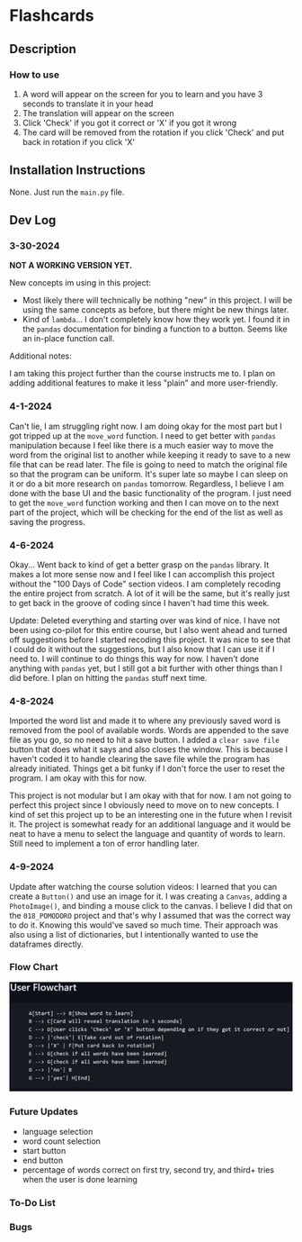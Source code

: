 # Flashcards

## Description

### **How to use**

1) A word will appear on the screen for you to learn and you have 3 seconds to translate it in your head
2) The translation will appear on the screen
3) Click 'Check' if you got it correct or 'X' if you got it wrong
4) The card will be removed from the rotation if you click 'Check' and put back in rotation if you click 'X'

## Installation Instructions

None. Just run the `main.py` file.

## Dev Log

### 3-30-2024

**NOT A WORKING VERSION YET.**

New concepts im using in this project:

* Most likely there will technically be nothing "new" in this project. I will be using the same concepts as before, but there might be new things later.
* Kind of `lambda`... I don't completely know how they work yet. I found it in the `pandas` documentation for binding a function to a button. Seems like an in-place function call.

Additional notes:

I am taking this project further than the course instructs me to. I plan on adding additional features to make it less "plain" and more user-friendly.

### 4-1-2024

Can't lie, I am struggling right now. I am doing okay for the most part but I got tripped up at the `move_word` function. I need to get better with `pandas` manipulation because I feel like there is a much easier way to move the word from the original list to another while keeping it ready to save to a new file that can be read later. The file is going to need to match the original file so that the program can be uniform. It's super late so maybe I can sleep on it or do a bit more research on `pandas` tomorrow. Regardless, I believe I am done with the base UI and the basic functionality of the program. I just need to get the `move_word` function working and then I can move on to the next part of the project, which will be checking for the end of the list as well as saving the progress.

### 4-6-2024

Okay... Went back to kind of get a better grasp on the `pandas` library. It makes a lot more sense now and I feel like I can accomplish this project without the "100 Days of Code" section videos. I am completely recoding the entire project from scratch. A lot of it will be the same, but it's really just to get back in the groove of coding since I haven't had time this week.

Update:
Deleted everything and starting over was kind of nice. I have not been using co-pilot for this entire course, but I also went ahead and turned off suggestions before I started recoding this project. It was nice to see that I could do it without the suggestions, but I also know that I can use it if I need to. I will continue to do things this way for now. I haven't done anything with `pandas` yet, but I still got a bit further with other things than I did before. I plan on hitting the `pandas` stuff next time.

### 4-8-2024

Imported the word list and made it to where any previously saved word is removed from the pool of available words. Words are appended to the save file as you go, so no need to hit a save button. I added a `clear save file` button that does what it says and also closes the window. This is because I haven't coded it to handle clearing the save file while the program has already initiated. Things get a bit funky if I don't force the user to reset the program. I am okay with this for now.

This project is not modular but I am okay with that for now. I am not going to perfect this project since I obviously need to move on to new concepts. I kind of set this project up to be an interesting one in the future when I revisit it. The project is somewhat ready for an additional language and it would be neat to have a menu to select the language and quantity of words to learn. Still need to implement a ton of error handling later.

### 4-9-2024

Update after watching the course solution videos:
I learned that you can create a `Button()` and use an image for it. I was creating a `Canvas`, adding a `PhotoImage()`, and binding a mouse click to the canvas. I believe I did that on the `018_POMODORO` project and that's why I assumed that was the correct way to do it. Knowing this would've saved so much time. Their approach was also using a list of dictionaries, but I intentionally wanted to use the dataframes directly.

### **Flow Chart**

![Flow Chart for Title](flowchart.png)

### **Future Updates**

* language selection
* word count selection
* start button
* end button
* percentage of words correct on first try, second try, and third+ tries when the user is done learning

### **To-Do List**

### **Bugs**
